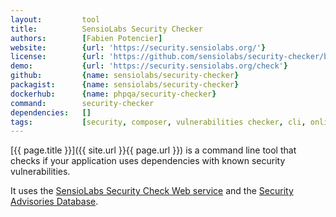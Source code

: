 ```yaml
---
layout:         tool
title:          SensioLabs Security Checker
authors:        [Fabien Potencier]
website:        {url: 'https://security.sensiolabs.org/'}
license:        {url: 'https://github.com/sensiolabs/security-checker/blob/master/LICENSE', label: 'MIT License'}
demo:           {url: 'https://security.sensiolabs.org/check'}
github:         {name: sensiolabs/security-checker}
packagist:      {name: sensiolabs/security-checker}          
dockerhub:      {name: phpqa/security-checker}     
command:        security-checker 
dependencies:   []
tags:           [security, composer, vulnerabilities checker, cli, online service] 
---
```


[{{ page.title }}]({{ site.url }}{{ page.url }}) is a command line tool that checks if your
application uses dependencies with known security vulnerabilities.
 
<!--more--> 

It uses the [SensioLabs Security Check Web service][1] and the [Security Advisories Database][2].

[1]: http://security.sensiolabs.org/
[2]: https://github.com/FriendsOfPHP/security-advisories
[3]: http://get.sensiolabs.org/security-checker.phar
